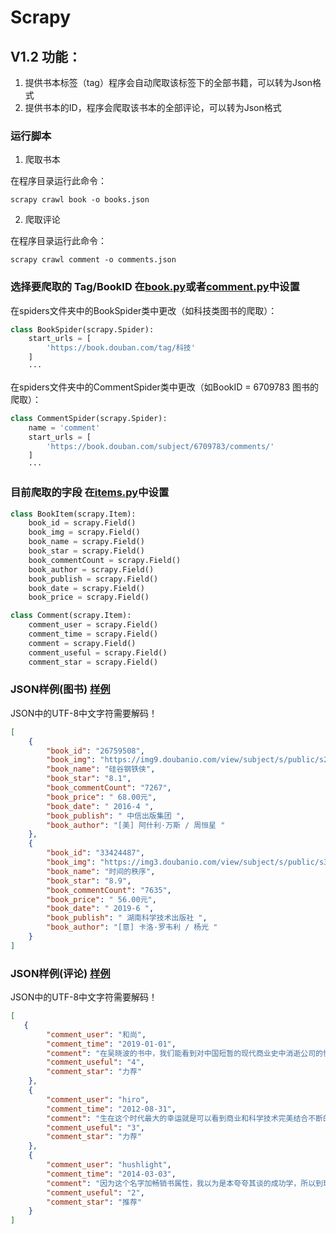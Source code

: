 # Scrapy
## V1.2 功能：
1. 提供书本标签（tag）程序会自动爬取该标签下的全部书籍，可以转为Json格式
2. 提供书本的ID，程序会爬取该书本的全部评论，可以转为Json格式

### 运行脚本

1. 爬取书本

在程序目录运行此命令：

```shell
scrapy crawl book -o books.json
```

2. 爬取评论

在程序目录运行此命令：

```shell
scrapy crawl comment -o comments.json
```

### 选择要爬取的 Tag/BookID 在[book.py](https://github.com/Douban-spider-by-Pipixie/Scrapy/blob/master/douban/douban/spiders/book.py)或者[comment.py](https://github.com/Douban-spider-by-Pipixie/Scrapy/blob/master/douban/douban/spiders/comment.py)中设置

在spiders文件夹中的BookSpider类中更改（如科技类图书的爬取）：

```python
class BookSpider(scrapy.Spider):
    start_urls = [
        'https://book.douban.com/tag/科技'
    ]
    ···
```

在spiders文件夹中的CommentSpider类中更改（如BookID = 6709783 图书的爬取）：

```python
class CommentSpider(scrapy.Spider):
    name = 'comment'
    start_urls = [
        'https://book.douban.com/subject/6709783/comments/'
    ]
    ···
```

### 目前爬取的字段 在[items.py](https://github.com/Douban-spider-by-Pipixie/Scrapy/blob/master/douban/douban/items.py)中设置

```python
class BookItem(scrapy.Item):
    book_id = scrapy.Field()
    book_img = scrapy.Field()
    book_name = scrapy.Field()
    book_star = scrapy.Field()
    book_commentCount = scrapy.Field()
    book_author = scrapy.Field()
    book_publish = scrapy.Field()
    book_date = scrapy.Field()
    book_price = scrapy.Field()

class Comment(scrapy.Item):
    comment_user = scrapy.Field()
    comment_time = scrapy.Field()
    comment = scrapy.Field()
    comment_useful = scrapy.Field()
    comment_star = scrapy.Field()
```

### JSON样例(图书) [样例](https://github.com/Douban-spider-by-Pipixie/Scrapy/blob/master/douban/books.json)

JSON中的UTF-8中文字符需要解码！

```json
[
    {
        "book_id": "26759508",
        "book_img": "https://img9.doubanio.com/view/subject/s/public/s28571694.jpg",
        "book_name": "硅谷钢铁侠",
        "book_star": "8.1",
        "book_commentCount": "7267",
        "book_price": " 68.00元",
        "book_date": " 2016-4 ",
        "book_publish": " 中信出版集团 ",
        "book_author": "[美] 阿什利·万斯 / 周恒星 "
    },
    {
        "book_id": "33424487",
        "book_img": "https://img3.doubanio.com/view/subject/s/public/s32332471.jpg",
        "book_name": "时间的秩序",
        "book_star": "8.9",
        "book_commentCount": "7635",
        "book_price": " 56.00元",
        "book_date": " 2019-6 ",
        "book_publish": " 湖南科学技术出版社 ",
        "book_author": "[意] 卡洛·罗韦利 / 杨光 "
    }
]
```

### JSON样例(评论) [样例](https://github.com/Douban-spider-by-Pipixie/Scrapy/blob/master/douban/comments.json)

JSON中的UTF-8中文字符需要解码！

```json
[
   {
        "comment_user": "和尚",
        "comment_time": "2019-01-01",
        "comment": "在吴晓波的书中，我们能看到对中国短暂的现代商业史中消逝公司的惋惜，实际上我们也常假设：某某公司若还存在会如何。但世间没有如果，这本书给了一个很独特的视角：“一个公司的死亡是对社会最后的一次贡献”。既然一个公司无法再适应，那能通过自身的消逝为后来者提供警示和腾出市场资源，伤害的是自己，但有利于整个社会。这个自由主义十足的观点，也适用于我们这个正在极度变化和充满竞争中社会的每个个体。",
        "comment_useful": "4",
        "comment_star": "力荐"
    },
    {
        "comment_user": "hiro",
        "comment_time": "2012-08-31",
        "comment": "生在这个时代最大的幸运就是可以看到商业和科学技术完美结合不断的改变这个世界的面貌，不断的改变我们的生活方式。   吴军博士不断的说能赶上科技发展的浪潮便不枉此生，每次读到这，心里都很不受用。",
        "comment_useful": "3",
        "comment_star": "力荐"
    },
    {
        "comment_user": "hushlight",
        "comment_time": "2014-03-03",
        "comment": "因为这个名字加畅销书属性，我以为是本夸夸其谈的成功学，所以到现在才看完。蛮有意思的IT史，文笔朴实生动。批评的声音多指此书结论过于简略，细节失之确凿，没有一手材料。我嚼着这书本来定位也不是商学院案例分析，几十块钱能让你知道以前不知道的东西，还想要什么啊",
        "comment_useful": "2",
        "comment_star": "推荐"
    }
]
```